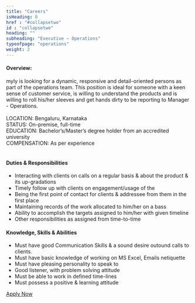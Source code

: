 ```yaml
---
title: "Careers"
isHeading: 0
href : "#collapsetwo"
id : "collapsetwo"
heading: ""
subheading: "Executive – Operations"
typeofpage: "operations"
weight: 2
---
```


<h4>Overview:</h4>
<p style="margin: 0 0 10px;">
myly is looking for a dynamic, responsive and detail-oriented persons as part of the operations team. This position is ideal for someone with a keen sense of customer service, is willing to understand the products and is willing to roll his/her sleeves and get hands dirty to be reporting to Manager - Operations. <br><br>
LOCATION: Bengaluru, Karnataka<br>
STATUS: On-premise, full-time<br>
EDUCATION: Bachelor’s/Master’s degree holder from an accredited university<br>
COMPENSATION: As per experience<br><br>
<h4>Duties &amp; Responsibilities</h4>
<ul>
    <li>Interacting with clients on calls on a regular basis & about the product & its up-gradations</li>
    <li>Timely follow up with clients on engagement/usage of the </li>    <li>Being the first point of contact for clients & addressee from them in the first place</li>
    <li>Maintaining records of the work allocated to him/her on a bass</li>
    <li>Ability to accomplish the targets assigned to him/her with given timeline</li>
    <li>Other responsibilities as assigned from time-to-time</li>
</ul>
<h4>Knowledge, Skills &amp; Abilities</h4>
<ul>
    <li>Must have good Communication Skills & a sound desire outound calls to clients.</li>
    <li>Must have basic knowledge of working on MS Excel, Emails netiquette</li>
    <li>Must have pleasing personality to speak to</li>
    <li>Good listener, with problem solving attitude</li>
    <li>Must be able to work in defined time-lines</li>
    <li>Must possess a positive & learning attitude</li>
</ul>
<a class="apply-btn" href="mailto:hr@mylyapp.com">Apply Now</a>